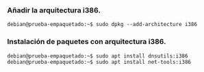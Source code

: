 ### Añadir la arquitectura i386.
~~~
debian@prueba-empaquetado:~$ sudo dpkg --add-architecture i386
~~~

### Instalación de paquetes con arquitectura i386.
~~~
debian@prueba-empaquetado:~$ sudo apt install dnsutils:i386
debian@prueba-empaquetado:~$ sudo apt install net-tools:i386
~~~